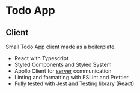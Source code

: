 # Todo App

## Client

Small Todo App client made as a boilerplate.

- React with Typescript
- Styled Components and Styled System
- Apollo Client for [server](https://github.com/3askaal/todo-server) communication
- Linting and formatting with ESLint and Prettier
- Fully tested with Jest and Testing library (React)
